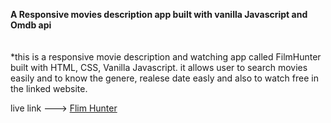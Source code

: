 <strong> A Responsive movies description app built with vanilla Javascript and Omdb api </strong>
<br>
<br>
<br>
*this is a responsive movie description and watching app called FilmHunter built with HTML, CSS, Vanilla Javascript. 
it allows user to search movies easily and to know the genere, realese date easly and also to watch free in the linked website.
<br>

live link ---> [Flim Hunter](https://john-film-hunter.netlify.app/)
